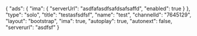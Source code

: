 {
    "ads": {
        "ima": {
            "serverUrl": "asdfafasdfsafdsafsaffd",
            "enabled": true
        }
    },
    "type": "solo",
    "title": "testasfsdfsf",
    "name": "test",
    "channelId": "7645129",
    "layout": "bootstrap",
    "ima": true,
    "autoplay": true,
    "autonext": false,
    "serverurl": "asdfsf"
}